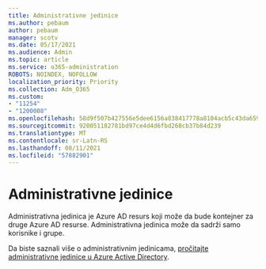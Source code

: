```yaml
---
title: Administrativne jedinice
ms.author: pebaum
author: pebaum
manager: scotv
ms.date: 05/17/2021
ms.audience: Admin
ms.topic: article
ms.service: o365-administration
ROBOTS: NOINDEX, NOFOLLOW
localization_priority: Priority
ms.collection: Adm_O365
ms.custom:
- "11254"
- "1200008"
ms.openlocfilehash: 58d9f507b427556e5dee6156a838417778a8104acb5c43da659749fb738bd6eb
ms.sourcegitcommit: 920051182781bd97ce4d4d6fbd268cb37b84d239
ms.translationtype: MT
ms.contentlocale: sr-Latn-RS
ms.lasthandoff: 08/11/2021
ms.locfileid: "57882901"
---
```

# <a name="administrative-units"></a>Administrativne jedinice

Administrativna jedinica je Azure AD resurs koji može da bude kontejner za druge Azure AD resurse. Administrativna jedinica može da sadrži samo korisnike i grupe.

Da biste saznali više o administrativnim jedinicama, [pročitajte administrativne jedinice u Azure Active Directory](https://docs.microsoft.com/azure/active-directory/roles/administrative-units).